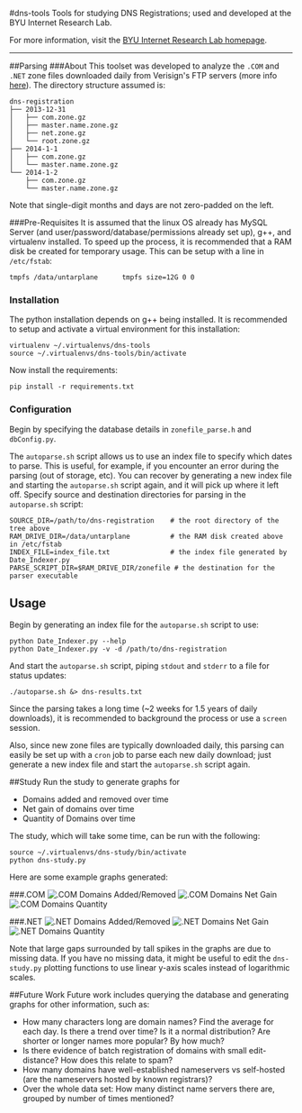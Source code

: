 #dns-tools
Tools for studying DNS Registrations; used and developed at the BYU Internet Research Lab.

For more information, visit the [BYU Internet Research Lab homepage](http://www.fht.byu.edu/).

---
##Parsing
###About
This toolset was developed to analyze the `.COM` and `.NET` zone files downloaded daily from Verisign's FTP servers (more info [here](http://www.verisigninc.com/en_US/channel-resources/domain-registry-products/zone-file/index.xhtml)). The directory structure assumed is:
```
dns-registration
├── 2013-12-31
│   ├── com.zone.gz
│   ├── master.name.zone.gz
│   ├── net.zone.gz
│   └── root.zone.gz
├── 2014-1-1
│   ├── com.zone.gz
│   └── master.name.zone.gz
└── 2014-1-2
    ├── com.zone.gz
    └── master.name.zone.gz
``` 
Note that single-digit months and days are not zero-padded on the left.


###Pre-Requisites
It is assumed that the linux OS already has MySQL Server (and user/password/database/permissions already set up), g++, and virtualenv installed. To speed up the process, it is recommended that a RAM disk be created for temporary usage. This can be setup with a line in `/etc/fstab`:
```
tmpfs /data/untarplane		tmpfs size=12G 0 0
```

### Installation
The python installation depends on g++ being installed. It is recommended to setup and activate a virtual environment for this installation:
```
virtualenv ~/.virtualenvs/dns-tools
source ~/.virtualenvs/dns-tools/bin/activate
```
Now install the requirements:
```
pip install -r requirements.txt
```
### Configuration
Begin by specifying the database details in `zonefile_parse.h` and `dbConfig.py`. 

The `autoparse.sh` script allows us to use an index file to specify which dates to parse. This is useful, for example, if you encounter an error during the parsing (out of storage, etc). You can recover by generating a new index file and starting the `autoparse.sh` script again, and it will pick up where it left off. Specify source and destination directories for parsing in the `autoparse.sh` script:
```
SOURCE_DIR=/path/to/dns-registration 	# the root directory of the tree above
RAM_DRIVE_DIR=/data/untarplane			# the RAM disk created above in /etc/fstab
INDEX_FILE=index_file.txt 				# the index file generated by Date_Indexer.py
PARSE_SCRIPT_DIR=$RAM_DRIVE_DIR/zonefile # the destination for the parser executable
```
## Usage
Begin by generating an index file for the `autoparse.sh` script to use:
```
python Date_Indexer.py --help
python Date_Indexer.py -v -d /path/to/dns-registration
```
And start the `autoparse.sh` script, piping `stdout` and `stderr` to a file for status updates:
```
./autoparse.sh &> dns-results.txt
```

Since the parsing takes a long time (~2 weeks for 1.5 years of daily downloads), it is recommended to background the process or use a `screen` session. 

Also, since new zone files are typically downloaded daily, this parsing can easily be set up with a `cron` job to parse each new daily download; just generate a new index file and start the `autoparse.sh` script again. 

##Study
Run the study to generate graphs for 
* Domains added and removed over time
* Net gain of domains over time
* Quantity of Domains over time

The study, which will take some time, can be run with the following:
```
source ~/.virtualenvs/dns-study/bin/activate
python dns-study.py
```

Here are some example graphs generated:

###.COM
![.COM Domains Added/Removed](https://github.com/ejsuncy/dns-tools/blob/master/COM_bar_graph.png)
![.COM Domains Net Gain](https://github.com/ejsuncy/dns-tools/blob/master/COM_net_gain.png)
![.COM Domains Quantity](https://github.com/ejsuncy/dns-tools/blob/master/COM_quantity.png)

###.NET
![.NET Domains Added/Removed](https://github.com/ejsuncy/dns-tools/blob/master/NET_bar_graph.png)
![.NET Domains Net Gain](https://github.com/ejsuncy/dns-tools/blob/master/NET_net_gain.png)
![.NET Domains Quantity](https://github.com/ejsuncy/dns-tools/blob/master/NET_quantity.png)

Note that large gaps surrounded by tall spikes in the graphs are due to missing data. If you have no missing data, it might be useful to edit the `dns-study.py` plotting functions to use linear y-axis scales instead of logarithmic scales.

##Future Work
Future work includes querying the database and generating graphs for other information, such as:
* How many characters long are domain names? Find the average for each day. Is there a trend over time? Is it a normal distribution? Are shorter or longer names more popular? By how much?
* Is there evidence of batch registration of domains with small edit-distance? How does this relate to spam?
* How many domains have well-established nameservers vs self-hosted (are the nameservers hosted by known registrars)?
* Over the whole data set: How many distinct name servers there are, grouped by number of times mentioned?

